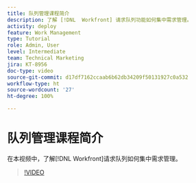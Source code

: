 ```yaml
---
title: 队列管理课程简介
description: 了解 [!DNL  Workfront] 请求队列功能如何集中需求管理。
activity: deploy
feature: Work Management
type: Tutorial
role: Admin, User
level: Intermediate
team: Technical Marketing
jira: KT-8956
doc-type: video
source-git-commit: d17df7162ccaab6b62db34209f50131927c0a532
workflow-type: ht
source-wordcount: '27'
ht-degree: 100%

---
```


# 队列管理课程简介

在本视频中，了解[!DNL  Workfront]请求队列如何集中需求管理。

>[!VIDEO](https://video.tv.adobe.com/v/335219/?quality=12&learn=on&enablevpops)
